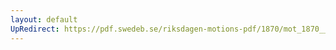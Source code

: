 ```yaml
---
layout: default
UpRedirect: https://pdf.swedeb.se/riksdagen-motions-pdf/1870/mot_1870__fk__00003/mot_1870__fk__00003_002.pdf
---
```

